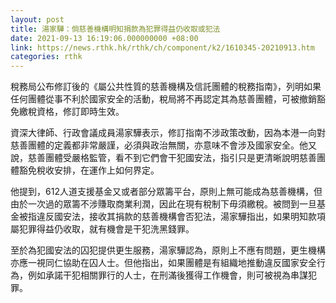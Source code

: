 ```yaml
---
layout: post
title: 湯家驊：倘慈善機構明知捐款為犯罪得益仍收取或犯法
date: 2021-09-13 16:19:06.000000000 +08:00
link: https://news.rthk.hk/rthk/ch/component/k2/1610345-20210913.htm
categories: rthk
---
```


稅務局公布修訂後的《屬公共性質的慈善機構及信託團體的稅務指南》，列明如果任何團體從事不利於國家安全的活動，稅局將不再認定其為慈善團體，可被撤銷豁免繳稅資格，修訂即時生效。

資深大律師、行政會議成員湯家驊表示，修訂指南不涉政策改動，因為本港一向對慈善團體的定義都非常嚴謹，必須與政治無關，亦意味不會涉及國家安全。他又說，慈善團體受嚴格監管，看不到它們會干犯國安法，指引只是更清晰說明慈善團體豁免稅收安排，在運作上如何界定。

他提到，612人道支援基金又或者部分眾籌平台，原則上無可能成為慈善機構，但由於一次過的眾籌不涉賺取商業利潤，因此在現有稅制下毋須繳稅。被問到一旦基金被指違反國安法，接收其捐款的慈善機構會否犯法，湯家驊指出，如果明知款項屬犯罪得益仍收取，就有機會是干犯洗黑錢罪。

至於為犯國安法的囚犯提供更生服務，湯家驊認為，原則上不應有問題，更生機構亦應一視同仁協助在囚人士。但他指出，如果團體是有組織地推動違反國家安全行為，例如承諾干犯相關罪行的人士，在刑滿後獲得工作機會，則可被視為串謀犯罪。
